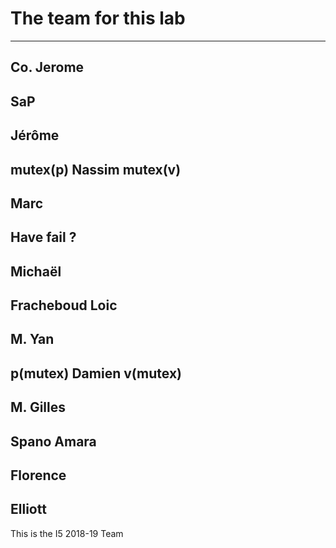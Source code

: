# The team for this lab

-----------------------------
Co. Jerome
-----------------------------
SaP
-----------------------------
Jérôme
-----------------------------
mutex(p)
Nassim
mutex(v)
-----------------------------
Marc
-----------------------------
Have fail ?
-----------------------------
Michaël
-----------------------------
Fracheboud Loic
-----------------------------
M. Yan
-----------------------------
p(mutex)
Damien
v(mutex)
-----------------------------
M. Gilles
-----------------------------
Spano Amara
-----------------------------
Florence
-----------------------------
Elliott
-----------------------------

This is the I5 2018-19 Team

